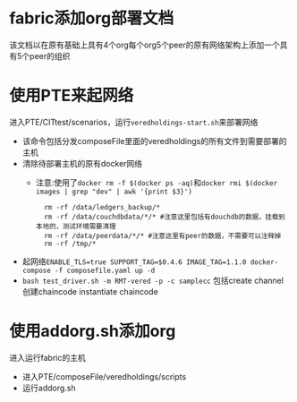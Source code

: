# fabric添加org部署文档
该文档以在原有基础上具有4个org每个org5个peer的原有网络架构上添加一个具有5个peer的组织

# 使用PTE来起网络

进入PTE/CITtest/scenarios，运行`veredholdings-start.sh`来部署网络

+ 该命令包括分发composeFile里面的veredholdings的所有文件到需要部署的主机
+ 清除待部署主机的原有docker网络
    - 注意:使用了`docker rm -f $(docker ps -aq)`和`docker rmi $(docker images | grep "dev" | awk '{print $3}')`

            rm -rf /data/ledgers_backup/*
            rm -rf /data/couchdbdata/*/* #注意这里包括有douchdb的数据，挂载到本地的，测试环境需要清理
            rm -rf /data/peerdata/*/* #注意这里有peer的数据，不需要可以注释掉
            rm -rf /tmp/* 
    
+ 起网络`ENABLE_TLS=true SUPPORT_TAG=$0.4.6 IMAGE_TAG=1.1.0 docker-compose -f composefile.yaml up -d`
+ `bash test_driver.sh -m RMT-vered -p -c samplecc` 包括create channel 创建chaincode instantiate chaincode

# 使用addorg.sh添加org

进入运行fabric的主机

+ 进入PTE/composeFile/veredholdings/scripts
+ 运行addorg.sh